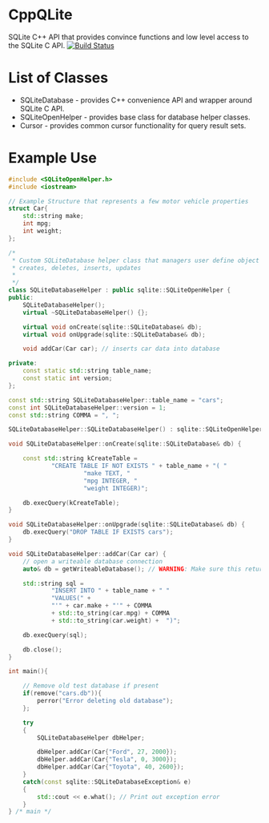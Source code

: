 # CppQLite
SQLite C++ API that provides convince functions and low level access to the SQLite C API.
[![Build Status](https://travis-ci.org/washcycle/CppQLite.svg?branch=master)](https://travis-ci.org/washcycle/CppQLite)
# List of Classes
* SQLiteDatabase - provides C++ convenience API and wrapper around SQLite C API.
* SQLiteOpenHelper - provides base class for database helper classes.
* Cursor - provides common cursor functionality for query result sets.

# Example Use
```cpp
#include <SQLiteOpenHelper.h>
#include <iostream>

// Example Structure that represents a few motor vehicle properties
struct Car{
    std::string make;
    int mpg;
    int weight;
};

/*
 * Custom SQLiteDatabase helper class that managers user define object database interactions
 * creates, deletes, inserts, updates
 *
 */
class SQLiteDatabaseHelper : public sqlite::SQLiteOpenHelper {
public:
    SQLiteDatabaseHelper();
    virtual ~SQLiteDatabaseHelper() {};

    virtual void onCreate(sqlite::SQLiteDatabase& db);
    virtual void onUpgrade(sqlite::SQLiteDatabase& db);

    void addCar(Car car); // inserts car data into database

private:
    const static std::string table_name;
    const static int version;
};

const std::string SQLiteDatabaseHelper::table_name = "cars";
const int SQLiteDatabaseHelper::version = 1;
const std::string COMMA = ", ";

SQLiteDatabaseHelper::SQLiteDatabaseHelper() : sqlite::SQLiteOpenHelper(table_name, version){}

void SQLiteDatabaseHelper::onCreate(sqlite::SQLiteDatabase& db) {

    const std::string kCreateTable =
            "CREATE TABLE IF NOT EXISTS " + table_name + "( "
                     "make TEXT, "
                     "mpg INTEGER, "
                     "weight INTEGER)";

    db.execQuery(kCreateTable);
}

void SQLiteDatabaseHelper::onUpgrade(sqlite::SQLiteDatabase& db) {
    db.execQuery("DROP TABLE IF EXISTS cars");
}

void SQLiteDatabaseHelper::addCar(Car car) {
    // open a writeable database connection
    auto& db = getWriteableDatabase(); // WARNING: Make sure this returned object is a reference and not a copy

    std::string sql =
            "INSERT INTO " + table_name + " "
            "VALUES(" +
            "'" + car.make + "'" + COMMA
            + std::to_string(car.mpg) + COMMA
            + std::to_string(car.weight) +  ")";

    db.execQuery(sql);

    db.close();
}

int main(){

    // Remove old test database if present
    if(remove("cars.db")){
        perror("Error deleting old database");
    };

    try
    {
        SQLiteDatabaseHelper dbHelper;

        dbHelper.addCar(Car{"Ford", 27, 2000});
        dbHelper.addCar(Car{"Tesla", 0, 3000});
        dbHelper.addCar(Car{"Toyota", 40, 2600});
    }
    catch(const sqlite::SQLiteDatabaseException& e)
    {
        std::cout << e.what(); // Print out exception error
    }
} /* main */
```